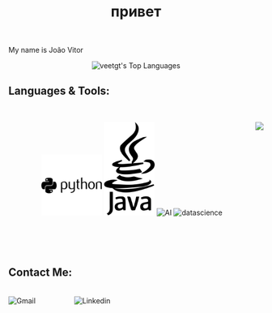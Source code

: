# <h1 align="center"> привет </h1>


</br> 

<div display="flex" align="center" display="inline-block" float="right">

  <p align="left"> My name is João Vitor </p>
  
  ![veetgt's Top Languages](https://github-readme-stats.vercel.app/api/top-langs/?username=veetgt&theme=dark&show_icons=true&hide_border=true&layout=compact) 
  
  </div> 
  

## Languages & Tools:

</br>

<p align="center">
  
<img src="https://github.com/Xx-Ashutosh-xX/Xx-Ashutosh-xX/blob/master/assets/icons/python.png" alt="python" width="120" hight="50">
<img src="https://github.com/Xx-Ashutosh-xX/Xx-Ashutosh-xX/blob/master/assets/icons/java.png" alt="java"  width="100" hight="50">
<img src="https://github.com/Xx-Ashutosh-xX/Xx-Ashutosh-xX/blob/master/assets/icons/ai.png" alt="AI" width="90" hight="50">
<img src="https://github.com/Xx-Ashutosh-xX/Xx-Ashutosh-xX/blob/master/assets/icons/datascience.png" alt="datascience" width="180" hight="50">

<img align="right" height="150" src="https://i.pinimg.com/originals/6b/cc/bf/6bccbf05c6ee77f894629bf4603c747f.gif"  />
</br></br></br></br></br>
</p>




## Contact Me:

<p>
 </br>

<a href="vitorbontempo.10k@gmail.com">
 <img align="left" alt="Gmail" width="130" hight="100" src="https://github.com/Xx-Ashutosh-xX/Xx-Ashutosh-xX/blob/master/assets/icons/gmail.png" />
</a>
<a href="https://www.linkedin.com/in/veetgoodtime/">
  <img align="left" alt="Linkedin" width="150" hight="100" src="https://github.com/Xx-Ashutosh-xX/Xx-Ashutosh-xX/blob/master/assets/icons/linkedin.png" />
</a>

</p>
